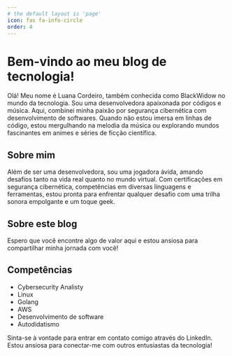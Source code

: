 ```yaml
---
# the default layout is 'page'
icon: fas fa-info-circle
order: 4
---
```

# Bem-vindo ao meu blog de tecnologia!

Olá! Meu nome é Luana Cordeiro, também conhecida como BlackWidow no mundo da tecnologia. Sou uma desenvolvedora apaixonada por códigos e música. Aqui, combinei minha paixão por segurança cibernética com desenvolvimento de softwares. Quando não estou imersa em linhas de código, estou mergulhando na melodia da música ou explorando mundos fascinantes em animes e séries de ficção científica.

## Sobre mim

Além de ser uma desenvolvedora, sou uma jogadora ávida, amando desafios tanto na vida real quanto no mundo virtual. Com certificações em segurança cibernética, competências em diversas linguagens e ferramentas, estou pronta para enfrentar qualquer desafio com uma trilha sonora empolgante e um toque geek.

## Sobre este blog

Espero que você encontre algo de valor aqui e estou ansiosa para compartilhar minha jornada com você!

## Competências

- Cybersecurity Analisty
- Linux 
- Golang
- AWS
- Desenvolvimento de software
- Autodidatismo

Sinta-se à vontade para entrar em contato comigo através do LinkedIn. Estou ansiosa para conectar-me com outros entusiastas da tecnologia!